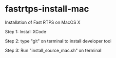 # fastrtps-install-mac
Installation of Fast RTPS on MacOS X

Step 1: Install XCode

Step 2: type "git" on terminal to install developer tool

Step 3: Run "install_source_mac.sh" on terminal
